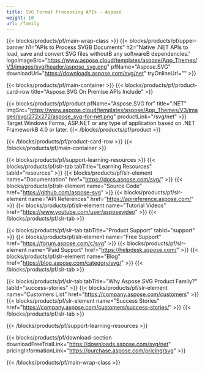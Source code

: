 ```yaml
---
title: SVG Format Processing APIs - Aspose 
weight: 10
url: /family
---
```


{{< blocks/products/pf/main-wrap-class >}}
{{< blocks/products/pf/upper-banner h1="APIs to Process SVGВ Documents" h2="Native .NET APIs to load, save and convert SVG files withoutВ any softwareВ dependencies." logoImageSrc="https://www.aspose.cloud/templates/aspose/App_Themes/V3/images/svg/header/aspose_svg.png" pfName="Aspose.SVG" downloadUrl="https://downloads.aspose.com/svg/net" tryOnlineUrl="" >}}

{{< blocks/products/pf/main-container >}}
{{< blocks/products/pf/product-card-row title="Aspose.SVG On Premise APIs Include" >}}

{{< blocks/products/pf/product pfName="Aspose.SVG for" title=".NET" imgSrc="https://www.aspose.cloud/templates/aspose/App_Themes/V3/images/svg/272x272/aspose_svg-for-net.png" productLink="/svg/net" >}}
Target Windows Forms, ASP.NET or any type of application based on .NET FrameworkВ 4.0 or later.
{{< /blocks/products/pf/product >}}

{{< /blocks/products/pf/product-card-row >}}
{{< /blocks/products/pf/main-container >}}

{{< blocks/products/pf/support-learning-resources >}}
{{< blocks/products/pf/slr-tab tabTitle="Learning Resources" tabId="resources" >}}
{{< blocks/products/pf/slr-element name="Documentation" href="https://docs.aspose.com/svg/" >}}
{{< blocks/products/pf/slr-element name="Source Code" href="https://github.com/aspose-svg" >}}
{{< blocks/products/pf/slr-element name="API References" href="https://apireference.aspose.com/" >}}
{{< blocks/products/pf/slr-element name="Tutorial Videos" href="https://www.youtube.com/user/asposevideo" >}}
{{< /blocks/products/pf/slr-tab >}}

{{< blocks/products/pf/slr-tab tabTitle="Product Support" tabId="support" >}}
{{< blocks/products/pf/slr-element name="Free Support" href="https://forum.aspose.com/c/svg" >}}
{{< blocks/products/pf/slr-element name="Paid Support" href="https://helpdesk.aspose.com/" >}}
{{< blocks/products/pf/slr-element name="Blog" href="https://blog.aspose.com/category/svg/" >}}
{{< /blocks/products/pf/slr-tab >}}

{{< blocks/products/pf/slr-tab tabTitle="Why Aspose.SVG Product Family?" tabId="success-stories" >}}
{{< blocks/products/pf/slr-element name="Customers List" href="https://company.aspose.com/customers" >}}
{{< blocks/products/pf/slr-element name="Success Stories" href="https://company.aspose.com/customers/success-stories/" >}}
{{< /blocks/products/pf/slr-tab >}}

{{< /blocks/products/pf/support-learning-resources >}}

{{< blocks/products/pf/download-section downloadFreeTrialLink="https://downloads.aspose.com/svg/net" pricingInformationLink="https://purchase.aspose.com/pricing/svg" >}}

{{< /blocks/products/pf/main-wrap-class >}}